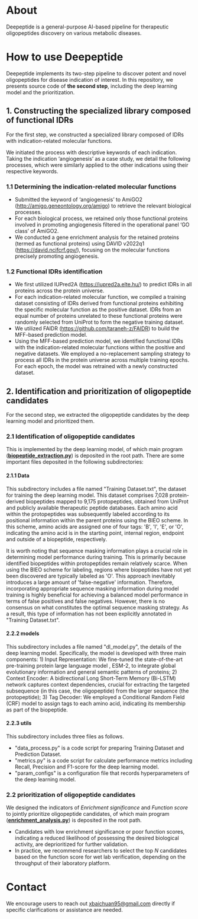 # **About**

Deepeptide is a general-purpose AI-based pipeline for therapeutic oligopeptides discovery on various metabolic diseases.

# **How to use Deepeptide**

Deepeptide implements its two-step pipeline to discover potent and novel oligopeptides for disease indication of interest.  In this repository, we presents source code of **the second step**, including the deep learning model and the prioritization.

## 1. **Constructing the specialized library composed of functional IDRs**

For the first step, we constructed a specialized library composed of IDRs with indication-related molecular functions.

We initiated the process with descriptive keywords of each indication. Taking the indication ‘angiogenesis’ as a case study, we detail the following processes, which were similarly applied to the other indications using their respective keywords.

### 1.1 Determining the indication-related molecular functions

- Submitted the keyword of ‘angiogenesis’ to AmiGO2 (http://amigo.geneontology.org/amigo) to retrieve the relevant biological processes. 
- For each biological process, we retained only those functional proteins involved in promoting angiogenesis filtered in the operational panel ‘GO class’ of AmiGO2.
- We conducted a gene enrichment analysis for the retained proteins (termed as functional proteins) using DAVID v2022q1 (https://david.ncifcrf.gov/), focusing on the molecular functions precisely promoting angiogenesis.

### 1.2 Functional IDRs identification

- We first utilized IUPred2A (https://iupred2a.elte.hu/) to predict IDRs in all proteins across the protein universe.
- For each indication-related molecular function, we compiled a training dataset consisting of IDRs derived from functional proteins exhibiting the specific molecular function as the positive dataset. IDRs from an equal number of proteins unrelated to these functional proteins were randomly selected from UniProt to form the negative training dataset.
- We utilized FAIDR (https://github.com/taraneh-z/FAIDR) to build the MFF-based prediction model. 
- Using the MFF-based prediction model, we identified functional IDRs with the indication-related molecular functions within the positive and negative datasets. We employed a no-replacement sampling strategy to process all IDRs in the protein universe across multiple training epochs. For each epoch, the model was retrained with a newly constructed dataset.

## 2. Identification and prioritization of oligopeptide candidates

For the second step, we extracted the oligopeptide candidates by the deep learning model and prioritized them.

### 2.1 Identification of oligopeptide candidates

This is implemented by the deep learning model, of which main program (**<u>biopeptide_extraction.py</u>**) is deposited in the root path. There are some important files deposited in the following subdirectories:

#### 2.1.1 Data

This subdirectory includes a file named  "Training Dataset.txt", the dataset for training the deep learning model. This dataset comprises 7,028 protein-derived biopeptides mapped to 9,175 protopeptides, obtained from UniProt and publicly available therapeutic peptide databases. Each amino acid within the protopeptides was subsequently labeled according to its positional information within the parent proteins using the BIEO scheme. In this scheme, amino acids are assigned one of four tags: 'B', 'I', 'E', or 'O', indicating the amino acid is in the starting point, internal region, endpoint and outside of a biopeptide, respectively.

It is worth noting that sequence masking information plays a crucial role in determining model performance during training. This is primarily because identified biopeptides within protopeptides remain relatively scarce. When using the BIEO scheme for labeling, regions where biopeptides have not yet been discovered are typically labeled as 'O'. This approach inevitably introduces a large amount of 'false-negative' information. Therefore, incorporating appropriate sequence masking information during model training is highly beneficial for achieving a balanced model performance in terms of false positives and false negatives. However, there is no consensus on what constitutes the optimal sequence masking strategy. As a result, this type of information has not been explicitly annotated in "Training Dataset.txt".

#### 2.2.2 models

This subdirectory includes a file named  "dl_model.py", the details of the deep learning model. Specifically, the model is developed with three main components: 1) Input Representation: We fine-tuned the state-of-the-art pre-training protein large language model , ESM-2, to integrate global evolutionary information and general semantic patterns of proteins; 2) Context Encoder: A bidirectional Long Short-Term Memory (Bi-LSTM) network captures context dependencies, crucial for extracting the targeted subsequence (in this case, the oligopeptide) from the larger sequence (the protopeptide); 3) Tag Decoder: We employed a Conditional Random Field (CRF) model to assign tags to each amino acid, indicating its membership as part of the biopeptide.

#### 2.2.3 utils

This subdirectory includes three files as follows.

- "data_process.py" is a code script for preparing Training Dataset and Prediction Dataset.
- "metrics.py" is a code script for calculate performance metrics including Recall, Precision and F1-score for the deep learning model.
- "param_configs" is a configuration file that records hyperparameters of the deep learning model.

### 2.2 prioritization of oligopeptide candidates

We designed the indicators of *Enrichment significance* and *Function score* to jointly prioritize oligopeptide candidates, of which main program (**<u>enrichment_analysis.py</u>**) is deposited in the root path.

- Candidates with low enrichment significance or poor function scores, indicating a reduced likelihood of possessing the desired biological activity, are deprioritized for further validation.
- In practice, we recommend researchers to select the top *N* candidates based on the function score for wet lab verification, depending on the throughput of their laboratory platform.



# Contact

We encourage users to reach out xbaichuan95@gmail.com directly if specific clarifications or assistance are needed.

